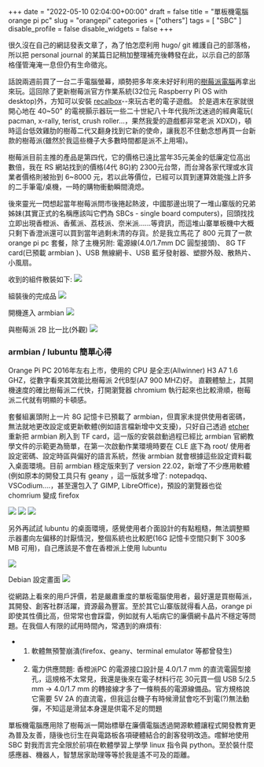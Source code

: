 +++
date = "2022-05-10 02:04:00+00:00"
draft = false
title = "單板機電腦 orange pi pc"
slug = "orangepi"
categories = ["others"]
tags = [
  "SBC"
  ]
disable_profile = false
disable_widgets = false
+++

很久沒在自己的網誌發表文章了，為了怕怎麼利用 hugo/ git 維護自己的部落格，所以把 personal journal 的某篇日記稍加整理補充後轉發在此，以示自己的部落格僅管淹淹一息但仍有生命徵兆。 

話說兩週前買了一台二手電腦螢幕，順勢把多年來未好好利用的[樹莓派電腦](https://self.jxtsai.info/2015/06/blog-post_19.html)再拿出來玩。這回除了更新樹莓派官方作業系統(32位元 Raspberry Pi OS with desktop)外，方知可以安裝 [recalbox](https://www.recalbox.com/)--來玩古老的電子遊戲。 於是週末在家就很開心地在 40~50" 的電視顥示器玩一些二十世紀八十年代我所沈迷過的經典電玩( pacman, x-rally, terist, crush roller...，果然我愛的遊戲都非常老派 XDXD)，頓時這台低效雞肋的樹苺二代又翻身找到它新的使命，讓我忍不住動念想再買一台新款的樹苺派(雖然於我這些機子大多數時間都是派不上用場)。

樹莓派目前主推的產品是第四代，它的價格已遠比當年35元美金的低廉定位高出數倍，我在 RS 網站找到的價格(4代 8G)約 2300元台幣，而台灣各家代理或水貨業者價格則被抬到 6~8000 元，若以此等價位，已經可以買到運算效能強上許多的二手筆電/桌機，一時的購物衝動瞬間澆熄。

後來靈光一閃想起當年樹莓派問市後捲起熱波，中國那邊出現了一堆山寨版的兄弟姊妹(其實正式的名稱應該叫它們為 SBCs - single board computers)，回頭找找立即出現香橙派、香蕉派、荔枝派、奈米派......等資訊，而這堆山寨單板機中大概只剩下香澄派還可以買到當年過剩未清的存貨。於是我立馬花了 800 元買了一款 orange pi pc 套餐，除了主機另附: 電源線(4.0/1.7mm DC 圓型接頭)、 8G TF card(已預載 armbian )、USB 無線網卡、USB 藍牙發射器、塑膠外殼、散熱片、小風扇。

收到的組件散裝如下:
![](https://i.imgur.com/Q16RTMu.jpg)

組裝後的完成品
![](https://i.imgur.com/D6ZUSPa.jpg)

開機進入 armbian 
![](https://i.imgur.com/Jueu0id.jpg)

與樹莓派 2B 比一比(外觀)
![](https://i.imgur.com/btooVCY.jpg)

### armbian / lubuntu 簡單心得
Orange Pi PC 2016年左右上市，使用的 CPU 是全志(Allwinner) H3 A7 1.6 GHZ，從數字看來其效能比樹莓派 2代B型(A7 900 MHZ)好。 直觀體驗上，其開機速度的確比樹莓派二代快，打開瀏覽器 chromium 執行起來也比較滑順，樹莓派二代就有明顯的卡頓感。

套餐組裏頭附上一片 8G 記憶卡已預載了 armbian，但賣家未提供使用者密碼，無法就地更改設定或更新軟體(例如語言檔新增中文支擾)，只好自己透過 [etcher](https://www.balena.io/etcher/) 重新把 armbian 刷入到 TF card，這一版的安裝啟動過程已經比 armbian 官網教學文件的示範更為簡單，在第一次啟動作業環境時要在 CLE 底下為 root/ 使用者設定密碼、設定時區與偏好的語言系統，然後 armbian 就會根據這些設定資料載入桌面環境。目前 armbian 穩定版來到了 version 22.02，新增了不少應用軟體(例如原本的開發工具只有 geany ，這一版就多增了:  notepadqq、VSCodium....，甚至還包入了 GIMP, LibreOffice)，預設的瀏覽器也從 chomrium 變成 firefox

![](https://i.imgur.com/IcSeY3Z.png)
![](https://i.imgur.com/wGxahaF.png)
![](https://i.imgur.com/43MYD0E.png)

另外再試試 lubuntu 的桌面環境，感覺使用者介面設計的有點粗糙，無法調整顯示器畫向左偏移的討厭情況，整個系統也比較肥(16G 記憶卡空間只剩下 300多 MB 可用)，自己應該是不會在香橙派上使用 lubuntu 

![](https://i.imgur.com/7dZTHmw.png)

Debian 設定畫面
![](https://i.imgur.com/hrX2yBt.png)

從網路上看來的用戶評價，若是嚴肅重度的單板電腦使用者，最好還是買樹莓派，其開發、創客社群活躍，資源最為豐富。至於其它山寨版就得看人品，orange pi 即使其性價比高，但常常也會踩雷，例如就有人垢病它的廉價網卡晶片不穩定等問題。在我個人有限的試用時間內，常遇到的麻煩有: 
- 1) 軟體無預警崩潰(firefox、geany、terminal emulator 等都曾發生) 
- 2) 電力供應問題: 香橙派PC 的電源接口設計是 4.0/1.7 mm 的直流電圓型接孔，這規格不太常見，我還是後來在電子材料行花 30元買一個 USB 5/2.5 mm -> 4.0/1.7 mm 的轉接線才多了一條稍長的電源線備品。官方規格說它需要 5V 2A 的直流電，但我這台機子有時候滑鼠會吃不到電(?)無法動彈，不知這是滑鼠本身還是供電不足的問題

單板機電腦應用除了樹莓派一閞始標舉在廉價電腦透過開源軟體讓程式開發教育更為普及友善，隨後也衍生在與電路板各項硬體結合的創客發明改造。嚐鮮地使用 SBC 對我而言完全限於前項在軟體學習上學學 linux 指令與 python。至於裝什麼感應器、機器人，智慧居家助理等等於我是遙不可及的距離。
